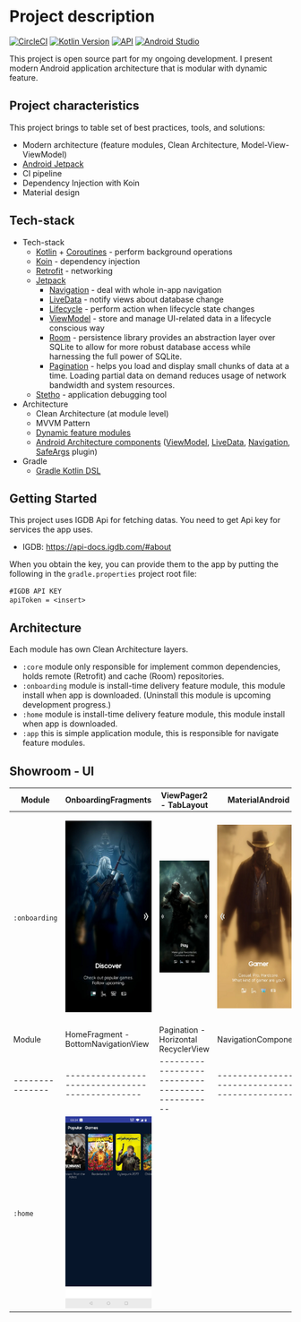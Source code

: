 # Project description
[![CircleCI](https://circleci.com/gh/abalta/WASD-Modular.svg?style=shield&circle-token=8867ef8e7edeacd352f0090618f7c873e5346799)](https://circleci.com/gh/abalta/WASD-Modular)
[![Kotlin Version](https://img.shields.io/badge/Kotlin-1.3.61-blue.svg)](https://kotlinlang.org)
[![API](https://img.shields.io/badge/API-21%2B-brightgreen.svg?style=flat)](https://android-arsenal.com/api?level=21)
[![Android Studio](https://img.shields.io/badge/Android%20Studio-3.6.1-informational.svg)](https://developer.android.com/studio)

This project is open source part for my ongoing development. I present modern Android application architecture that is modular with dynamic feature.

## Project characteristics

This project brings to table set of best practices, tools, and solutions:

* Modern architecture (feature modules, Clean Architecture, Model-View-ViewModel)
* [Android Jetpack](https://developer.android.com/jetpack)
* CI pipeline
* Dependency Injection with Koin
* Material design

## Tech-stack

* Tech-stack
    * [Kotlin](https://kotlinlang.org/) + [Coroutines](https://kotlinlang.org/docs/reference/coroutines-overview.html) - perform background operations
    * [Koin](https://insert-koin.io/) - dependency injection
    * [Retrofit](https://square.github.io/retrofit/) - networking
    * [Jetpack](https://developer.android.com/jetpack)
        * [Navigation](https://developer.android.com/topic/libraries/architecture/navigation/) - deal with whole in-app navigation
        * [LiveData](https://developer.android.com/topic/libraries/architecture/livedata) - notify views about database change
        * [Lifecycle](https://developer.android.com/topic/libraries/architecture/lifecycle) - perform action when lifecycle state changes
        * [ViewModel](https://developer.android.com/topic/libraries/architecture/viewmodel) - store and manage UI-related data in a lifecycle conscious way
        * [Room](https://developer.android.com/topic/libraries/architecture/room) - persistence library provides an abstraction layer over SQLite to allow for more robust database access while harnessing the full power of SQLite.
        * [Pagination](https://developer.android.com/topic/libraries/architecture/paging) - helps you load and display small chunks of data at a time. Loading partial data on demand reduces usage of network bandwidth and system resources.
    * [Stetho](http://facebook.github.io/stetho/) - application debugging tool
* Architecture
    * Clean Architecture (at module level)
    * MVVM Pattern
    * [Dynamic feature modules](https://developer.android.com/studio/projects/dynamic-delivery)
    * [Android Architecture components](https://developer.android.com/topic/libraries/architecture) ([ViewModel](https://developer.android.com/topic/libraries/architecture/viewmodel), [LiveData](https://developer.android.com/topic/libraries/architecture/livedata), [Navigation](https://developer.android.com/jetpack/androidx/releases/navigation), [SafeArgs](https://developer.android.com/guide/navigation/navigation-pass-data#Safe-args) plugin)
* Gradle
    * [Gradle Kotlin DSL](https://docs.gradle.org/current/userguide/kotlin_dsl.html)

## Getting Started

This project uses IGDB Api for fetching datas. You need to get Api key for services the app uses.

-   IGDB: https://api-docs.igdb.com/#about

When you obtain the key, you can provide them to the app by putting the following in the `gradle.properties` project root file:

```properties
#IGDB API KEY
apiToken = <insert>
```

## Architecture

Each module has own Clean Architecture layers.

-   `:core` module only responsible for implement common dependencies, holds remote (Retrofit) and cache (Room) repositories.
-   `:onboarding` module is install-time delivery feature module, this module install when app is downloaded. (Uninstall this module is upcoming development progress.)
-   `:home` module is install-time delivery feature module, this module install when app is downloaded.
-   `:app` this is simple application module, this is responsible for navigate feature modules.

## Showroom - UI

| Module        |  OnboardingFragments                          | ViewPager2 - TabLayout                        | MaterialAndroid                               | SelectPlatformFragment                                  |
|---------------|-----------------------------------------------|-----------------------------------------------|-----------------------------------------------|---------------------------------------------------------|
| `:onboarding` | <img src="misc/onboarding_1.jpg" width="180"> | <img src="misc/onboarding_2.jpg" width="180"> | <img src="misc/onboarding_3.jpg" width="180"> | <img src="misc/select_platform.jpg" width="180">        |
| Module        |  HomeFragment - BottomNavigationView          | Pagination - Horizontal RecyclerView          | NavigationComponent                           |                                                         |
|---------------|-----------------------------------------------|-----------------------------------------------|-----------------------------------------------|---------------------------------------------------------|
| `:home`       | <img src="misc/home.jpg" width="180">         |                                               |                                               |                                                         |